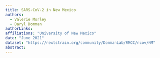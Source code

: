 ```yaml
---
title: SARS-CoV-2 in New Mexico
authors: 
  - Valerie Morley
  - Daryl Domman
authorLinks: 
affiliations: "University of New Mexico"
date: "June 2021"
dataset: "https://nextstrain.org/community/DommanLab/RMCC/ncov/NM"
abstract: 
---
```

